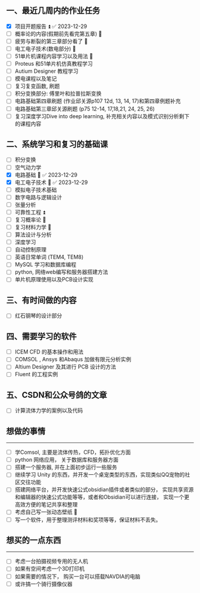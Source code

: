 ## 一、最近几周内的作业任务
- [x] 项目开题报告 ⏫ ✅ 2023-12-29
- [ ] 概率论的内容(假期前先看完第五章) 🔼  
- [ ] 疲劳与断裂的第三章部分看了 🔼  
- [ ] 电工电子技术(数电部分) 🔼 
- [ ] 51单片机课程内容学习以及用法 🔼  
- [ ] Proteus 和51单片机仿真教程学习  
- [ ] Autium Designer 教程学习
- [ ] 模电课程以及笔记 
- [ ] 复习复变函数, 刷题 
- [ ] 积分变换部分: 傅里叶和拉普拉斯变换
- [ ] 电路基础第四章刷题 (作业邱关源p107 12d, 13, 14, 17)和第四章例题补充
- [ ] 电路基础第三章邱关源刷题 (p75 12-14, 17,18,21, 24, 25, 26) 
- [ ] 复习深度学习Dive into deep learning, 补充相关内容以及模式识别分析剩下的课程内容 

## 二、系统学习和复习的基础课
- [ ] 积分变换 
- [ ] 空气动力学 
- [x] 电路基础 🔼 ✅ 2023-12-29
- [x] 电工电子技术 🔼 ✅ 2023-12-29
- [ ] 模拟电子技术基础 
- [ ] 数字电路与逻辑设计 
- [ ] 张量分析 
- [ ] 可靠性工程 ⏫ 
- [ ] 复习概率论 🔼 
- [ ] 复习材料力学 🔼 
- [ ] 算法设计与分析 
- [ ] 深度学习 
- [ ] 自动控制原理 
- [ ] 英语日常单词 (TEM4, TEM8)
- [ ] MySQL 学习和数据库编程 
- [ ] python, 网络web编写和服务器搭建方法
- [ ] 单片机原理使用以及PCB设计实现

## 三、有时间做的内容
- [ ] 红石钢琴的设计部分 

## 四、需要学习的软件
- [ ] ICEM CFD 的基本操作和用法 
- [ ] COMSOL , Ansys 和Abaqus 加做有限元分析实例 
- [ ] Altium Designer 及其进行 PCB 设计的方法
- [ ] Fluent 的工程实例

## 五、CSDN和公众号鸽的文章 
- [ ] 计算流体力学的案例以及代码 

## 想做的事情
--- 
- [ ] 学Comsol, 主要是流体传热，CFD，拓扑优化方面  
- [ ] python 网络应用， 关于数据库和服务器方面 
- [ ] 搭建一个服务器, 并在上面初步运行一些服务
- [ ] 继续学习 Unity 的东西，并开发一个桌宠类型的东西，实现类似QQ宠物的社区交往功能
- [ ] 搭建网络平台，并开发快速公式obsidian插件或者类似的部分， 实现共享资源和编辑器的快速公式功能等等，或者和Obsidian可以进行连接， 实现一个更高效方便的笔记共享和整理 
- [ ] 考虑自己写一张动态壁纸 🔽 
- [ ] 写一个软件，用于整理测评材料和奖项等等，保证材料不丢失。

## 想买的一点东西 
--- 
- [ ] 考虑一台拍摄视频专用的无人机
- [ ] 如果有空间考虑一个3D打印机
- [ ] 如果需要的情况下， 购买一台可以搭载NAVDIA的电脑
- [ ] 或许搞一个骑行摄像仪器
